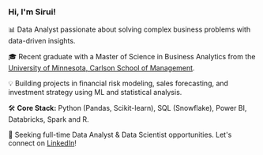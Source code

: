 ### Hi, I'm Sirui!

📊 Data Analyst passionate about solving complex business problems with data-driven insights.

🎓 Recent graduate with a Master of Science in Business Analytics from the [University of Minnesota, Carlson School of Management](https://carlsonschool.umn.edu/).

💡 Building projects in financial risk modeling, sales forecasting, and investment strategy using ML and statistical analysis.

🛠️ **Core Stack:** Python (Pandas, Scikit-learn), SQL (Snowflake), Power BI, Databricks, Spark and R.

🤝 Seeking full-time Data Analyst & Data Scientist opportunities. Let's connect on [LinkedIn](https://www.linkedin.com/in/sirui-luo-/)!
